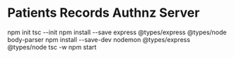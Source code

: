 <!-- @format -->

# Patients Records Authnz Server

npm init
tsc --init
npm install --save express @types/express @types/node body-parser
npm install --save-dev nodemon @types/express @types/node
tsc -w
npm start
